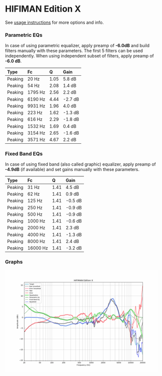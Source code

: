 # HIFIMAN Edition X
See [usage instructions](https://github.com/jaakkopasanen/AutoEq#usage) for more options and info.

### Parametric EQs
In case of using parametric equalizer, apply preamp of **-6.0dB** and build filters manually
with these parameters. The first 5 filters can be used independently.
When using independent subset of filters, apply preamp of **-6.0 dB**.

| Type    | Fc      |    Q | Gain    |
|:--------|:--------|:-----|:--------|
| Peaking | 20 Hz   | 1.05 | 5.8 dB  |
| Peaking | 54 Hz   | 2.08 | 1.4 dB  |
| Peaking | 1795 Hz | 2.56 | 2.2 dB  |
| Peaking | 6190 Hz | 4.44 | -2.7 dB |
| Peaking | 9931 Hz | 1.96 | 4.0 dB  |
| Peaking | 223 Hz  | 1.62 | -1.3 dB |
| Peaking | 616 Hz  | 2.29 | -1.8 dB |
| Peaking | 1532 Hz | 1.69 | 0.4 dB  |
| Peaking | 3154 Hz | 2.65 | -1.6 dB |
| Peaking | 3571 Hz | 4.67 | 2.2 dB  |

### Fixed Band EQs
In case of using fixed band (also called graphic) equalizer, apply preamp of **-4.9dB**
(if available) and set gains manually with these parameters.

| Type    | Fc       |    Q | Gain    |
|:--------|:---------|:-----|:--------|
| Peaking | 31 Hz    | 1.41 | 4.5 dB  |
| Peaking | 62 Hz    | 1.41 | 0.9 dB  |
| Peaking | 125 Hz   | 1.41 | -0.5 dB |
| Peaking | 250 Hz   | 1.41 | -0.9 dB |
| Peaking | 500 Hz   | 1.41 | -0.9 dB |
| Peaking | 1000 Hz  | 1.41 | -0.6 dB |
| Peaking | 2000 Hz  | 1.41 | 2.3 dB  |
| Peaking | 4000 Hz  | 1.41 | -1.3 dB |
| Peaking | 8000 Hz  | 1.41 | 2.4 dB  |
| Peaking | 16000 Hz | 1.41 | -3.2 dB |

### Graphs
![](./HIFIMAN%20Edition%20X.png)